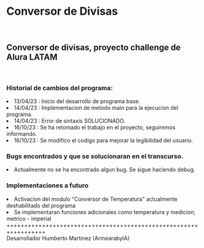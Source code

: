 <h1>Conversor de Divisas</h1>
<br>
<h2>Conversor de divisas, proyecto challenge de Alura LATAM</h2>
<br>
<h3>Historial de cambios del programa: </h3>

<li>13/04/23 : Inicio del desarrollo de programa base.</li>
<li>14/04/23 : Implementacion de metodo main para la ejecucion del programa.</li>
<li>14/04/23 : Error de sintaxis SOLUCIONADO.</li>
<li>16/10/23 : Se ha retomado el trabajo en el proyecto, seguiremos informando.</li>
<li>16/10/23 : Se modifico el codigo para mejorar la legibilidad del usuario.</li>


<h3>Bugs encontrados y que se solucionaran en el transcurso.</h3>

<li>Actualmente no se ha encontrado algun bug. Se sigue haciendo debug.</li>

<h3>Implementaciones a futuro</h3>

<li>Activacion del modulo "Conversor de Temperatura" actualmente
deshabilitado del programa</li>
<li>Se implementaran funciones adicionales como temperatura y medicion; metrico - imperial</li>
+++++++++++++++++++++++++++++++++++++++++++++++++++++++++++++++++
<br>
Desarrollador Humberto Martinez (ArmearabyIA)



